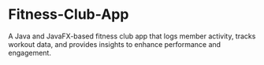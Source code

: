 # Fitness-Club-App
A Java and JavaFX-based fitness club app that logs member activity, tracks workout data, and provides insights to enhance performance and engagement.
